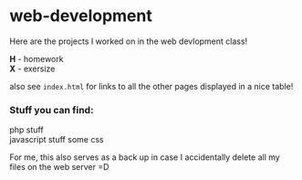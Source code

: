 # web-development

Here are the projects I worked on in the web devlopment class!

**H** - homework  
**X** - exersize

also see `index.html` for links to all the other pages displayed in a nice table!

### Stuff you can find:

php stuff  
javascript stuff
some css


For me, this also serves as a back up in case I accidentally delete all my files on the web server =D
